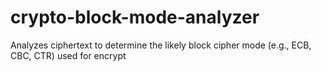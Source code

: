 # crypto-block-mode-analyzer
Analyzes ciphertext to determine the likely block cipher mode (e.g., ECB, CBC, CTR) used for encrypt
